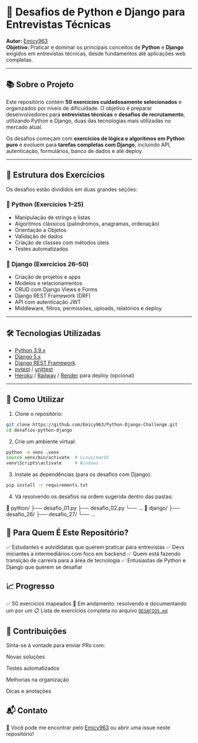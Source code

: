 # 🐍 Desafios de Python e Django para Entrevistas Técnicas

**Autor:** [Emicy963](https://github.com/Emicy963)  
**Objetivo:** Praticar e dominar os principais conceitos de **Python** e **Django** exigidos em entrevistas técnicas, desde fundamentos até aplicações web completas.

---

## 📚 Sobre o Projeto

Este repositório contém **50 exercícios cuidadosamente selecionados** e organizados por níveis de dificuldade. O objetivo é preparar desenvolvedores para **entrevistas técnicas** e **desafios de recrutamento**, utilizando Python e Django, duas das tecnologias mais utilizadas no mercado atual.

Os desafios começam com **exercícios de lógica e algoritmos em Python puro** e evoluem para **tarefas completas com Django**, incluindo API, autenticação, formulários, banco de dados e até deploy.

---

## 🧩 Estrutura dos Exercícios

Os desafios estão divididos em duas grandes seções:

### 🔹 Python (Exercícios 1–25)

- Manipulação de strings e listas
- Algoritmos clássicos (palíndromos, anagramas, ordenação)
- Orientação a Objetos
- Validação de dados
- Criação de classes com métodos úteis
- Testes automatizados

### 🔹 Django (Exercícios 26–50)

- Criação de projetos e apps
- Modelos e relacionamentos
- CRUD com Django Views e Forms
- Django REST Framework (DRF)
- API com autenticação JWT
- Middleware, filtros, permissões, uploads, relatórios e deploy

---

## 🛠 Tecnologias Utilizadas

- [Python 3.9.x](https://www.python.org/)
- [Django 5.x](https://www.djangoproject.com/)
- [Django REST Framework](https://www.django-rest-framework.org/)
- [pytest](https://docs.pytest.org/) / [unittest](https://docs.python.org/3/library/unittest.html)
- [Heroku](https://www.heroku.com/) / [Railway](https://railway.app/) / [Render](https://render.com/) para deploy (opcional)

---

## 🚀 Como Utilizar

1. Clone o repositório:

```bash
git clone https://github.com/Emicy963/Python-Django-Challenge.git
cd desafios-python-django
```

2. Crie um ambiente virtual:

```bash
python -m venv .venv
source venv/bin/activate  # Linux/macOS
venv\Scripts\activate     # Windows
```

3. Instale as dependências (para os desafios com Django):

```bash
pip install -r requirements.txt
```

4. Vá resolvendo os desafios na ordem sugerida dentro das pastas:

📁 python/
  ├── desafio_01.py
  ├── desafio_02.py
  └── ...
📁 django/
  ├── desafio_26/
  ├── desafio_27/
  └── ...

## 🧠 Para Quem É Este Repositório?

✅ Estudantes e autodidatas que querem praticar para entrevistas
✅ Devs iniciantes a intermediários com foco em backend
✅ Quem está fazendo transição de carreira para a área de tecnologia
✅ Entusiastas de Python e Django que querem se desafiar

## 📈 Progresso

✅ 50 exercícios mapeados
📌 Em andamento: resolvendo e documentando um por um
📋 Lista de exercícios completa no arquivo [`DESAFIOS.md`](./DESAFIOS.md)

## 🤝 Contribuições

Sinta-se à vontade para enviar PRs com:

Novas soluções

Testes automatizados

Melhorias na organização

Dicas e anotações

## 📬 Contato

📧 Você pode me encontrar pelo [Emicy963](https://www.github.com/Emicy963) ou abrir uma issue neste repositório!

